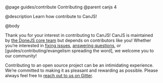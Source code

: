 @page guides/contribute Contributing
@parent canjs 4

@description Learn how contribute to CanJS!

@body

Thank you for your interest in contributing to CanJS! CanJS is maintained by [the DoneJS core team](https://donejs.com/About.html#core-team) but depends on contributors like you! Whether you’re interested in [fixing issues](#finding-open-issues), [answering questions](#getting-involved-in-the-community), or [guides/contributing/evangelism spreading the word], we welcome you to our community!

Contributing to an open source project can be an intimidating experience. We’re committed to making it as pleasant and rewarding as possible. Please always feel free to [reach out to us on Gitter](https://gitter.im/canjs/canjs).
